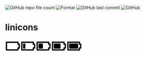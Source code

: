 ![GitHub repo file count](https://shields-staging.herokuapp.com/github/directory-file-count/christophwen/linicons/icons?label=icons&style=flat-square)
![Format](https://img.shields.io/badge/format-SVG-blueviolet?style=flat-square)
![GitHub last commit](https://img.shields.io/github/last-commit/christophwen/linicons?style=flat-square)
![GitHub](https://img.shields.io/github/license/christophwen/linicons?style=flat-square)

# linicons

<img src="./icons/battery-empty.svg" width="50"  align="left"/>
<img src="./icons/battery-quarter.svg" width="50" align="left"/>
<img src="./icons/battery-half.svg" width="50" align="left"/>
<img src="./icons/battery-three-quarter.svg" width="50" align="left"/>
<img src="./icons/battery-full.svg" width="50"/>
